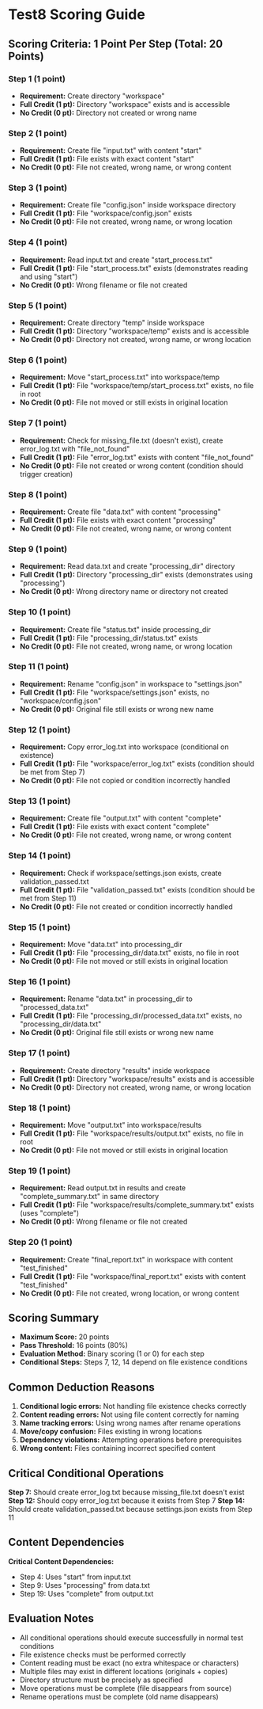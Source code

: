 # Test8 Scoring Guide

## Scoring Criteria: 1 Point Per Step (Total: 20 Points)

### Step 1 (1 point)
- **Requirement:** Create directory "workspace"
- **Full Credit (1 pt):** Directory "workspace" exists and is accessible
- **No Credit (0 pt):** Directory not created or wrong name

### Step 2 (1 point)
- **Requirement:** Create file "input.txt" with content "start"
- **Full Credit (1 pt):** File exists with exact content "start"
- **No Credit (0 pt):** File not created, wrong name, or wrong content

### Step 3 (1 point)
- **Requirement:** Create file "config.json" inside workspace directory
- **Full Credit (1 pt):** File "workspace/config.json" exists
- **No Credit (0 pt):** File not created, wrong name, or wrong location

### Step 4 (1 point)
- **Requirement:** Read input.txt and create "start_process.txt"
- **Full Credit (1 pt):** File "start_process.txt" exists (demonstrates reading and using "start")
- **No Credit (0 pt):** Wrong filename or file not created

### Step 5 (1 point)
- **Requirement:** Create directory "temp" inside workspace
- **Full Credit (1 pt):** Directory "workspace/temp" exists and is accessible
- **No Credit (0 pt):** Directory not created, wrong name, or wrong location

### Step 6 (1 point)
- **Requirement:** Move "start_process.txt" into workspace/temp
- **Full Credit (1 pt):** File "workspace/temp/start_process.txt" exists, no file in root
- **No Credit (0 pt):** File not moved or still exists in original location

### Step 7 (1 point)
- **Requirement:** Check for missing_file.txt (doesn't exist), create error_log.txt with "file_not_found"
- **Full Credit (1 pt):** File "error_log.txt" exists with content "file_not_found"
- **No Credit (0 pt):** File not created or wrong content (condition should trigger creation)

### Step 8 (1 point)
- **Requirement:** Create file "data.txt" with content "processing"
- **Full Credit (1 pt):** File exists with exact content "processing"
- **No Credit (0 pt):** File not created, wrong name, or wrong content

### Step 9 (1 point)
- **Requirement:** Read data.txt and create "processing_dir" directory
- **Full Credit (1 pt):** Directory "processing_dir" exists (demonstrates using "processing")
- **No Credit (0 pt):** Wrong directory name or directory not created

### Step 10 (1 point)
- **Requirement:** Create file "status.txt" inside processing_dir
- **Full Credit (1 pt):** File "processing_dir/status.txt" exists
- **No Credit (0 pt):** File not created, wrong name, or wrong location

### Step 11 (1 point)
- **Requirement:** Rename "config.json" in workspace to "settings.json"
- **Full Credit (1 pt):** File "workspace/settings.json" exists, no "workspace/config.json"
- **No Credit (0 pt):** Original file still exists or wrong new name

### Step 12 (1 point)
- **Requirement:** Copy error_log.txt into workspace (conditional on existence)
- **Full Credit (1 pt):** File "workspace/error_log.txt" exists (condition should be met from Step 7)
- **No Credit (0 pt):** File not copied or condition incorrectly handled

### Step 13 (1 point)
- **Requirement:** Create file "output.txt" with content "complete"
- **Full Credit (1 pt):** File exists with exact content "complete"
- **No Credit (0 pt):** File not created, wrong name, or wrong content

### Step 14 (1 point)
- **Requirement:** Check if workspace/settings.json exists, create validation_passed.txt
- **Full Credit (1 pt):** File "validation_passed.txt" exists (condition should be met from Step 11)
- **No Credit (0 pt):** File not created or condition incorrectly handled

### Step 15 (1 point)
- **Requirement:** Move "data.txt" into processing_dir
- **Full Credit (1 pt):** File "processing_dir/data.txt" exists, no file in root
- **No Credit (0 pt):** File not moved or still exists in original location

### Step 16 (1 point)
- **Requirement:** Rename "data.txt" in processing_dir to "processed_data.txt"
- **Full Credit (1 pt):** File "processing_dir/processed_data.txt" exists, no "processing_dir/data.txt"
- **No Credit (0 pt):** Original file still exists or wrong new name

### Step 17 (1 point)
- **Requirement:** Create directory "results" inside workspace
- **Full Credit (1 pt):** Directory "workspace/results" exists and is accessible
- **No Credit (0 pt):** Directory not created, wrong name, or wrong location

### Step 18 (1 point)
- **Requirement:** Move "output.txt" into workspace/results
- **Full Credit (1 pt):** File "workspace/results/output.txt" exists, no file in root
- **No Credit (0 pt):** File not moved or still exists in original location

### Step 19 (1 point)
- **Requirement:** Read output.txt in results and create "complete_summary.txt" in same directory
- **Full Credit (1 pt):** File "workspace/results/complete_summary.txt" exists (uses "complete")
- **No Credit (0 pt):** Wrong filename or file not created

### Step 20 (1 point)
- **Requirement:** Create "final_report.txt" in workspace with content "test_finished"
- **Full Credit (1 pt):** File "workspace/final_report.txt" exists with content "test_finished"
- **No Credit (0 pt):** File not created, wrong location, or wrong content

## Scoring Summary

- **Maximum Score:** 20 points
- **Pass Threshold:** 16 points (80%)
- **Evaluation Method:** Binary scoring (1 or 0) for each step
- **Conditional Steps:** Steps 7, 12, 14 depend on file existence conditions

## Common Deduction Reasons

1. **Conditional logic errors:** Not handling file existence checks correctly
2. **Content reading errors:** Not using file content correctly for naming
3. **Name tracking errors:** Using wrong names after rename operations
4. **Move/copy confusion:** Files existing in wrong locations
5. **Dependency violations:** Attempting operations before prerequisites
6. **Wrong content:** Files containing incorrect specified content

## Critical Conditional Operations

**Step 7:** Should create error_log.txt because missing_file.txt doesn't exist
**Step 12:** Should copy error_log.txt because it exists from Step 7
**Step 14:** Should create validation_passed.txt because settings.json exists from Step 11

## Content Dependencies

**Critical Content Dependencies:**
- Step 4: Uses "start" from input.txt
- Step 9: Uses "processing" from data.txt
- Step 19: Uses "complete" from output.txt

## Evaluation Notes

- All conditional operations should execute successfully in normal test conditions
- File existence checks must be performed correctly
- Content reading must be exact (no extra whitespace or characters)
- Multiple files may exist in different locations (originals + copies)
- Directory structure must be precisely as specified
- Move operations must be complete (file disappears from source)
- Rename operations must be complete (old name disappears)
